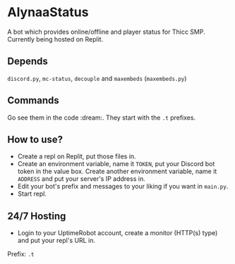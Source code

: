 # AlynaaStatus
A bot which provides online/offline and player status for Thicc SMP.
Currently being hosted on Replit.

## Depends
`discord.py`, `mc-status`, `decouple` and `maxembeds` (`maxembeds.py`)

## Commands
Go see them in the code :dream:. They start with the `.t` prefixes.

## How to use?
- Create a repl on Replit, put those files in.
- Create an environment variable, name it `TOKEN`, put your Discord bot token in the value box. Create another environment variable, name it `ADDRESS` and put your server's IP address in.
- Edit your bot's prefix and messages to your liking if you want in `main.py`.
- Start repl.

## 24/7 Hosting
- Login to your UptimeRobot account, create a monitor (HTTP(s) type) and put your repl's URL in.

Prefix: `.t`
